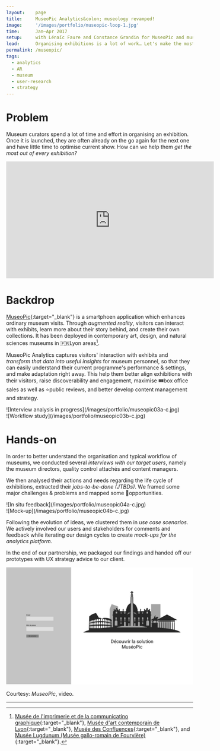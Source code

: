 ```yaml
---
layout:    page
title:     MuseoPic Analytics&colon; museology revamped!
image:     '/images/portfolio/museopic-loop-1.jpg'
time:      Jan–Apr 2017
setup:     with Lénaïc Faure and Constance Grandin for MuseoPic and museums in Lyon.
lead:      Organising exhibitions is a lot of work… Let's make the most out of every one of them!
permalink: /museopic/
tags:
  - analytics
  - AR
  - museum
  - user-research
  - strategy
---
```


# Problem
Museum curators spend a lot of time and effort in organising an exhibition. Once it is launched, they are often already on the go again for the next one and have little time to optimise current show. How can we help them *get the most out of every exhibition?*

<div class="e-iframe" markdown="1">
<iframe width="560" height="315" src="https://www.youtube-nocookie.com/embed/48McP4qGOJU?rel=0" frameborder="0" allow="accelerometer; autoplay; encrypted-media; gyroscope; picture-in-picture" allowfullscreen></iframe>
</div>

# Backdrop
[MuseoPic](http://www.museopic.com){:target="_blank"} is a smartphoen application which enhances ordinary museum visits. Through *augmented reality*, visitors can interact with exhibits, learn more about their story behind, and create their own collections. It has been deployed in contemporary art, design, and natural sciences museums in 🇫🇷Lyon areas[^1].

MuseoPic Analytics captures visitors' interaction with exhibits and *transform that data into useful insights* for museum personnel, so that they can easily understand their current programme's performance & settings, and make adaptation right away. This help them better align exhibitions with their visitors, raise discoverability and engagement, maximise 🎟box office sales as well as ⭐️public reviews, and better develop content management and strategy.

<div class="o-grid" markdown="1">
<div class="o-grid__col o-grid__col--2-4-m" markdown="1">
![Interview analysis in progress](/images/portfolio/museopic03a-c.jpg)
</div>
<div class="o-grid__col o-grid__col--2-4-m" markdown="1">
![Workflow study](/images/portfolio/museopic03b-c.jpg)
</div>
</div>

# Hands-on
In order to better understand the organisation and typical workflow of museums, we conducted several *interviews with our target users*, namely the museum directors, quality control attachés and content managers.

We then analysed their actions and needs regarding the life cycle of exhibitions, extracted their *jobs-to-be-done (JTBDs)*. We framed some major challenges & problems and mapped some 🎈opportunities.

<div class="o-grid" markdown="1">
<div class="o-grid__col o-grid__col--2-4-m" markdown="1">
![In situ feedback](/images/portfolio/museopic04a-c.jpg)
</div>
<div class="o-grid__col o-grid__col--2-4-m" markdown="1">
![Mock-up](/images/portfolio/museopic04b-c.jpg)
</div>
</div>

Following the evolution of ideas, we clustered them in *use case scenarios*. We actively involved our users and stakeholders for comments and feedback while iterating our design cycles to create *mock-ups for the analytics platform*.

In the end of our partnership, we packaged our findings and handed off our prototypes with UX strategy advice to our client.

![Screenshots of MuseoPic Analytics mock-up](/images/portfolio/museopic-loop.gif)

<div class="extras" markdown="1">
Courtesy: <i>MuseoPic</i>, video.
</div>

* * *

[^1]: [Musée de l'imprimerie et de la communicatino graphique](http://www.imprimerie.lyon.fr/){:target="_blank"}, [Musée d'art contemporain de Lyon](http://www.mac-lyon.com/mac){:target="_blank"}, [Musée des Confluences](https://www.museedesconfluences.fr/){:target="_blank"}, and [Musée Lugdunum (Musée gallo-romain de Fourvière)](https://lugdunum.grandlyon.com/){:target="_blank"}.